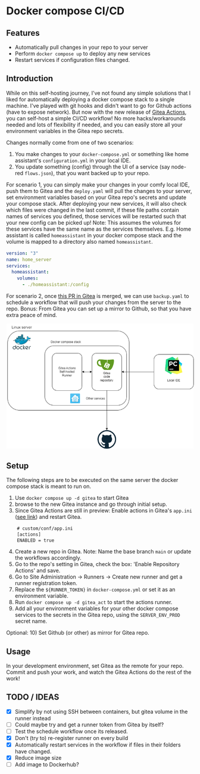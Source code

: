 # Docker compose CI/CD
## Features
- Automatically pull changes in your repo to your server
- Perform `docker compose up` to deploy any new services
- Restart services if configuration files changed.


## Introduction
While on this self-hosting journey, I've not found any simple solutions that I liked for automatically deploying a docker compose
stack to a single machine. I've played with git hooks and didn't want to go for Github actions (have to expose network). But now with the 
new release of [Gitea Actions](https://blog.gitea.io/2022/12/feature-preview-gitea-actions/), you can self-host a simple 
CI/CD workflow! No more hacks/workarounds needed and lots of flexibility if needed, and you can easily store all your 
environment variables in the Gitea repo secrets.

Changes normally come from one of two scenarios:
1) You make changes to your `docker-compose.yml` or something like home assistant's `configuration.yml` in your local IDE.
2) You update something (config) through the UI of a service (say node-red `flows.json`), 
that you want backed up to your repo.

For scenario 1, you can simply make your changes in your comfy local IDE, push them to Gitea and the `deploy.yaml` 
will pull the changes to your server, set environment variables based on your Gitea repo's secrets and update your compose stack.
After deploying your new services, it will also check which files were changed in the last commit, if these file paths contain
names of services you defined, those services will be restarted such that your new config can be picked up! Note: This assumes
the volumes for these services have the same name as the services themselves. E.g. Home assistant is called `homeassistant` in
your docker compose stack and the volume is mapped to a directory also named `homeassistant`.

```yaml
version: "3"
name: home_server
services:
  homeassistant:
    volumes:
      - ./homeassistant:/config
```
For scenario 2, once [this PR in Gitea](https://github.com/go-gitea/gitea/pull/22751) is merged, we can use `backup.yaml`
to schedule a workflow that will push your changes from the server to the repo.
Bonus: From Gitea you can set up a mirror to Github, so that you have extra peace of mind.


![Architecture](./img/Architecture.png)

## Setup
The following steps are to be executed on the same server the docker compose stack is meant to run on.

1) Use `docker compose up -d gitea` to start Gitea
2) browse to the new Gitea instance and go through initial setup.
3) Since Gitea Actions are still in preview: Enable actions in Gitea's `app.ini` ([see link](https://blog.gitea.io/2022/12/feature-preview-gitea-actions/)) 
and restart Gitea.
```
    # custom/conf/app.ini
    [actions]
    ENABLED = true
```
4) Create a new repo in Gitea. Note: Name the base branch `main` or update the workflows accordingly.
5) Go to the repo's setting in Gitea, check the box: 'Enable Repository Actions' and save.
6) Go to Site Administration -> Runners -> Create new runner and get a runner registration token. 
7) Replace the `${RUNNER_TOKEN}` in `docker-compose.yml` or set it as an environment variable.
8) Run `docker compose up -d gitea_act` to start the actions runner.
9) Add all your environment variables for your other docker compose services to the secrets in the Gitea repo,
using the `SERVER_ENV_PROD` secret name.

Optional:
10) Set Github (or other) as mirror for Gitea repo.

## Usage
In your development environment, set Gitea as the remote for your repo.
Commit and push your work, and watch the Gitea Actions do the rest of the work!

## TODO / IDEAS
- [x] Simplify by not using SSH between containers, but gitea volume in the runner instead
- [ ] Could maybe try and get a runner token from Gitea by itself?
- [ ] Test the schedule workflow once its released.
- [x] Don't (try to) re-register runner on every build
- [x] Automatically restart services in the workflow if files in their folders have changed.
- [x] Reduce image size
- [ ] Add image to Dockerhub?
